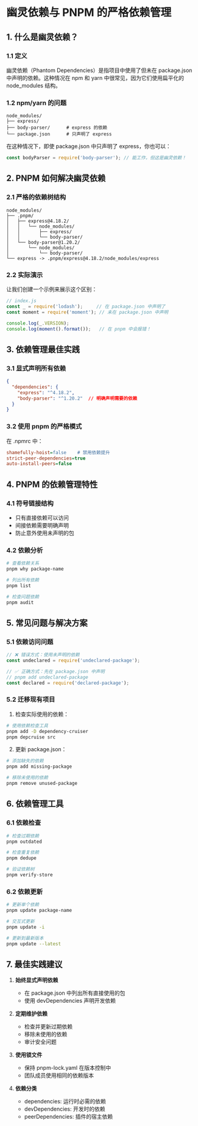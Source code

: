 # 幽灵依赖与 PNPM 的严格依赖管理

## 1. 什么是幽灵依赖？

### 1.1 定义
幽灵依赖（Phantom Dependencies）是指项目中使用了但未在 package.json 中声明的依赖。这种情况在 npm 和 yarn 中很常见，因为它们使用扁平化的 node_modules 结构。

### 1.2 npm/yarn 的问题
```
node_modules/
├── express/
├── body-parser/      # express 的依赖
└── package.json      # 只声明了 express
```

在这种情况下，即使 package.json 中只声明了 express，你也可以：
```javascript
const bodyParser = require('body-parser'); // 能工作，但这是幽灵依赖！
```

## 2. PNPM 如何解决幽灵依赖

### 2.1 严格的依赖树结构
```
node_modules/
├── .pnpm/
│   ├── express@4.18.2/
│   │   └── node_modules/
│   │       ├── express/
│   │       └── body-parser/
│   └── body-parser@1.20.2/
│       └── node_modules/
│           └── body-parser/
└── express -> .pnpm/express@4.18.2/node_modules/express
```

### 2.2 实际演示
让我们创建一个示例来展示这个区别：

```javascript
// index.js
const _ = require('lodash');     // 在 package.json 中声明了
const moment = require('moment'); // 未在 package.json 中声明

console.log(_.VERSION);
console.log(moment().format());   // 在 pnpm 中会报错！
```

## 3. 依赖管理最佳实践

### 3.1 显式声明所有依赖
```json
{
  "dependencies": {
    "express": "^4.18.2",
    "body-parser": "^1.20.2"  // 明确声明需要的依赖
  }
}
```

### 3.2 使用 pnpm 的严格模式
在 .npmrc 中：
```ini
shamefully-hoist=false    # 禁用依赖提升
strict-peer-dependencies=true
auto-install-peers=false
```

## 4. PNPM 的依赖管理特性

### 4.1 符号链接结构
- 只有直接依赖可以访问
- 间接依赖需要明确声明
- 防止意外使用未声明的包

### 4.2 依赖分析
```bash
# 查看依赖关系
pnpm why package-name

# 列出所有依赖
pnpm list

# 检查问题依赖
pnpm audit
```

## 5. 常见问题与解决方案

### 5.1 依赖访问问题
```javascript
// ❌ 错误方式：使用未声明的依赖
const undeclared = require('undeclared-package');

// ✅ 正确方式：先在 package.json 中声明
// pnpm add undeclared-package
const declared = require('declared-package');
```

### 5.2 迁移现有项目
1. 检查实际使用的依赖：
```bash
# 使用依赖检查工具
pnpm add -D dependency-cruiser
pnpm depcruise src
```

2. 更新 package.json：
```bash
# 添加缺失的依赖
pnpm add missing-package

# 移除未使用的依赖
pnpm remove unused-package
```

## 6. 依赖管理工具

### 6.1 依赖检查
```bash
# 检查过期依赖
pnpm outdated

# 检查重复依赖
pnpm dedupe

# 验证依赖树
pnpm verify-store
```

### 6.2 依赖更新
```bash
# 更新单个依赖
pnpm update package-name

# 交互式更新
pnpm update -i

# 更新到最新版本
pnpm update --latest
```

## 7. 最佳实践建议

1. **始终显式声明依赖**
   - 在 package.json 中列出所有直接使用的包
   - 使用 devDependencies 声明开发依赖

2. **定期维护依赖**
   - 检查并更新过期依赖
   - 移除未使用的依赖
   - 审计安全问题

3. **使用锁文件**
   - 保持 pnpm-lock.yaml 在版本控制中
   - 团队成员使用相同的依赖版本

4. **依赖分类**
   - dependencies: 运行时必需的依赖
   - devDependencies: 开发时的依赖
   - peerDependencies: 插件的宿主依赖
